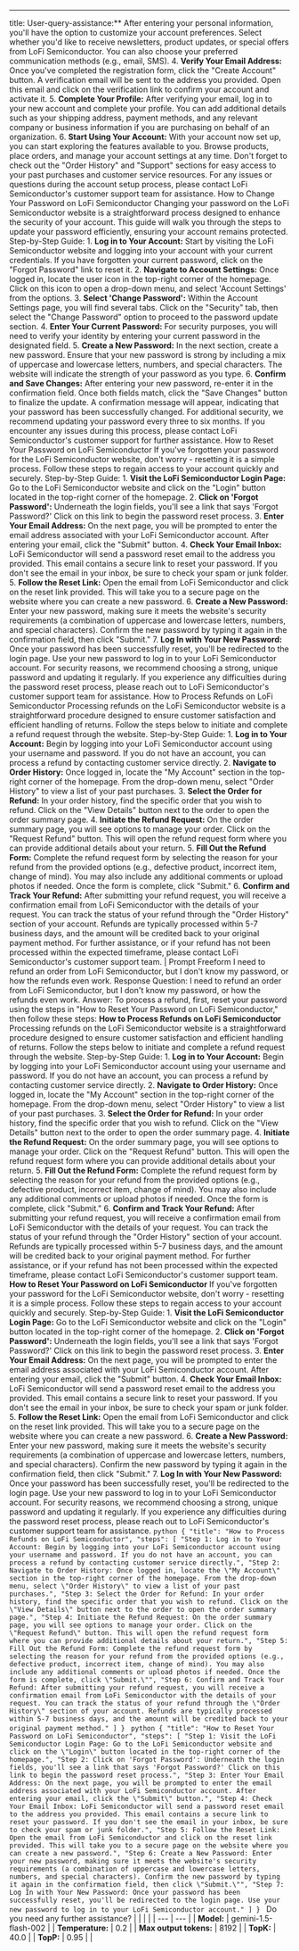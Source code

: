 ---
title: User-query-assistance:** After entering your personal information, you'll have the option to customize your account preferences. Select whether you'd like to receive newsletters, product updates, or special offers from LoFi Semiconductor. You can also choose your preferred communication methods (e.g., email, SMS). 4. **Verify Your Email Address:** Once you've completed the registration form, click the "Create Account" button. A verification email will be sent to the address you provided. Open this email and click on the verification link to confirm your account and activate it. 5. **Complete Your Profile:** After verifying your email, log in to your new account and complete your profile. You can add additional details such as your shipping address, payment methods, and any relevant company or business information if you are purchasing on behalf of an organization. 6. **Start Using Your Account:** With your account now set up, you can start exploring the features available to you. Browse products, place orders, and manage your account settings at any time. Don't forget to check out the "Order History" and "Support" sections for easy access to your past purchases and customer service resources. For any issues or questions during the account setup process, please contact LoFi Semiconductor's customer support team for assistance. How to Change Your Password on LoFi Semiconductor Changing your password on the LoFi Semiconductor website is a straightforward process designed to enhance the security of your account. This guide will walk you through the steps to update your password efficiently, ensuring your account remains protected. Step-by-Step Guide: 1. **Log in to Your Account:** Start by visiting the LoFi Semiconductor website and logging into your account with your current credentials. If you have forgotten your current password, click on the "Forgot Password" link to reset it. 2. **Navigate to Account Settings:** Once logged in, locate the user icon in the top-right corner of the homepage. Click on this icon to open a drop-down menu, and select 'Account Settings' from the options. 3. **Select 'Change Password':** Within the Account Settings page, you will find several tabs. Click on the "Security" tab, then select the "Change Password" option to proceed to the password update section. 4. **Enter Your Current Password:** For security purposes, you will need to verify your identity by entering your current password in the designated field. 5. **Create a New Password:** In the next section, create a new password. Ensure that your new password is strong by including a mix of uppercase and lowercase letters, numbers, and special characters. The website will indicate the strength of your password as you type. 6. **Confirm and Save Changes:** After entering your new password, re-enter it in the confirmation field. Once both fields match, click the "Save Changes" button to finalize the update. A confirmation message will appear, indicating that your password has been successfully changed. For additional security, we recommend updating your password every three to six months. If you encounter any issues during this process, please contact LoFi Semiconductor's customer support for further assistance. How to Reset Your Password on LoFi Semiconductor If you've forgotten your password for the LoFi Semiconductor website, don't worry - resetting it is a simple process. Follow these steps to regain access to your account quickly and securely. Step-by-Step Guide: 1. **Visit the LoFi Semiconductor Login Page:** Go to the LoFi Semiconductor website and click on the "Login" button located in the top-right corner of the homepage. 2. **Click on 'Forgot Password':** Underneath the login fields, you'll see a link that says 'Forgot Password?' Click on this link to begin the password reset process. 3. **Enter Your Email Address:** On the next page, you will be prompted to enter the email address associated with your LoFi Semiconductor account. After entering your email, click the "Submit" button. 4. **Check Your Email Inbox:** LoFi Semiconductor will send a password reset email to the address you provided. This email contains a secure link to reset your password. If you don't see the email in your inbox, be sure to check your spam or junk folder. 5. **Follow the Reset Link:** Open the email from LoFi Semiconductor and click on the reset link provided. This will take you to a secure page on the website where you can create a new password. 6. **Create a New Password:** Enter your new password, making sure it meets the website's security requirements (a combination of uppercase and lowercase letters, numbers, and special characters). Confirm the new password by typing it again in the confirmation field, then click "Submit." 7. **Log In with Your New Password:** Once your password has been successfully reset, you'll be redirected to the login page. Use your new password to log in to your LoFi Semiconductor account. For security reasons, we recommend choosing a strong, unique password and updating it regularly. If you experience any difficulties during the password reset process, please reach out to LoFi Semiconductor's customer support team for assistance. How to Process Refunds on LoFi Semiconductor Processing refunds on the LoFi Semiconductor website is a straightforward procedure designed to ensure customer satisfaction and efficient handling of returns. Follow the steps below to initiate and complete a refund request through the website. Step-by-Step Guide: 1. **Log in to Your Account:** Begin by logging into your LoFi Semiconductor account using your username and password. If you do not have an account, you can process a refund by contacting customer service directly. 2. **Navigate to Order History:** Once logged in, locate the "My Account" section in the top-right corner of the homepage. From the drop-down menu, select "Order History" to view a list of your past purchases. 3. **Select the Order for Refund:** In your order history, find the specific order that you wish to refund. Click on the "View Details" button next to the order to open the order summary page. 4. **Initiate the Refund Request:** On the order summary page, you will see options to manage your order. Click on the "Request Refund" button. This will open the refund request form where you can provide additional details about your return. 5. **Fill Out the Refund Form:** Complete the refund request form by selecting the reason for your refund from the provided options (e.g., defective product, incorrect item, change of mind). You may also include any additional comments or upload photos if needed. Once the form is complete, click "Submit." 6. **Confirm and Track Your Refund:** After submitting your refund request, you will receive a confirmation email from LoFi Semiconductor with the details of your request. You can track the status of your refund through the "Order History" section of your account. Refunds are typically processed within 5-7 business days, and the amount will be credited back to your original payment method. For further assistance, or if your refund has not been processed within the expected timeframe, please contact LoFi Semiconductor's customer support team. | Prompt Freeform I need to refund an order from LoFi Semiconductor, but I don't know my password, or how the refunds even work. Response Question: I need to refund an order from LoFi Semiconductor, but I don't know my password, or how the refunds even work. Answer: To process a refund, first, reset your password using the steps in "How to Reset Your Password on LoFi Semiconductor," then follow these steps: **How to Process Refunds on LoFi Semiconductor** Processing refunds on the LoFi Semiconductor website is a straightforward procedure designed to ensure customer satisfaction and efficient handling of returns. Follow the steps below to initiate and complete a refund request through the website. Step-by-Step Guide: 1. **Log in to Your Account:** Begin by logging into your LoFi Semiconductor account using your username and password. If you do not have an account, you can process a refund by contacting customer service directly. 2. **Navigate to Order History:** Once logged in, locate the "My Account" section in the top-right corner of the homepage. From the drop-down menu, select "Order History" to view a list of your past purchases. 3. **Select the Order for Refund:** In your order history, find the specific order that you wish to refund. Click on the "View Details" button next to the order to open the order summary page. 4. **Initiate the Refund Request:** On the order summary page, you will see options to manage your order. Click on the "Request Refund" button. This will open the refund request form where you can provide additional details about your return. 5. **Fill Out the Refund Form:** Complete the refund request form by selecting the reason for your refund from the provided options (e.g., defective product, incorrect item, change of mind). You may also include any additional comments or upload photos if needed. Once the form is complete, click "Submit." 6. **Confirm and Track Your Refund:** After submitting your refund request, you will receive a confirmation email from LoFi Semiconductor with the details of your request. You can track the status of your refund through the "Order History" section of your account. Refunds are typically processed within 5-7 business days, and the amount will be credited back to your original payment method. For further assistance, or if your refund has not been processed within the expected timeframe, please contact LoFi Semiconductor's customer support team. **How to Reset Your Password on LoFi Semiconductor** If you've forgotten your password for the LoFi Semiconductor website, don't worry - resetting it is a simple process. Follow these steps to regain access to your account quickly and securely. Step-by-Step Guide: 1. **Visit the LoFi Semiconductor Login Page:** Go to the LoFi Semiconductor website and click on the "Login" button located in the top-right corner of the homepage. 2. **Click on \'Forgot Password\':** Underneath the login fields, you'll see a link that says \'Forgot Password?\' Click on this link to begin the password reset process. 3. **Enter Your Email Address:** On the next page, you will be prompted to enter the email address associated with your LoFi Semiconductor account. After entering your email, click the "Submit" button. 4. **Check Your Email Inbox:** LoFi Semiconductor will send a password reset email to the address you provided. This email contains a secure link to reset your password. If you don't see the email in your inbox, be sure to check your spam or junk folder. 5. **Follow the Reset Link:** Open the email from LoFi Semiconductor and click on the reset link provided. This will take you to a secure page on the website where you can create a new password. 6. **Create a New Password:** Enter your new password, making sure it meets the website's security requirements (a combination of uppercase and lowercase letters, numbers, and special characters). Confirm the new password by typing it again in the confirmation field, then click "Submit." 7. **Log In with Your New Password:** Once your password has been successfully reset, you'll be redirected to the login page. Use your new password to log in to your LoFi Semiconductor account. For security reasons, we recommend choosing a strong, unique password and updating it regularly. If you experience any difficulties during the password reset process, please reach out to LoFi Semiconductor's customer support team for assistance. ```python { "title": "How to Process Refunds on LoFi Semiconductor", "steps": [ "Step 1: Log in to Your Account: Begin by logging into your LoFi Semiconductor account using your username and password. If you do not have an account, you can process a refund by contacting customer service directly.", "Step 2: Navigate to Order History: Once logged in, locate the \"My Account\" section in the top-right corner of the homepage. From the drop-down menu, select \"Order History\" to view a list of your past purchases.", "Step 3: Select the Order for Refund: In your order history, find the specific order that you wish to refund. Click on the \"View Details\" button next to the order to open the order summary page.", "Step 4: Initiate the Refund Request: On the order summary page, you will see options to manage your order. Click on the \"Request Refund\" button. This will open the refund request form where you can provide additional details about your return.", "Step 5: Fill Out the Refund Form: Complete the refund request form by selecting the reason for your refund from the provided options (e.g., defective product, incorrect item, change of mind). You may also include any additional comments or upload photos if needed. Once the form is complete, click \"Submit.\"", "Step 6: Confirm and Track Your Refund: After submitting your refund request, you will receive a confirmation email from LoFi Semiconductor with the details of your request. You can track the status of your refund through the \"Order History\" section of your account. Refunds are typically processed within 5-7 business days, and the amount will be credited back to your original payment method." ] } ``` ```python { "title": "How to Reset Your Password on LoFi Semiconductor", "steps": [ "Step 1: Visit the LoFi Semiconductor Login Page: Go to the LoFi Semiconductor website and click on the \"Login\" button located in the top-right corner of the homepage.", "Step 2: Click on 'Forgot Password': Underneath the login fields, you'll see a link that says 'Forgot Password?' Click on this link to begin the password reset process.", "Step 3: Enter Your Email Address: On the next page, you will be prompted to enter the email address associated with your LoFi Semiconductor account. After entering your email, click the \"Submit\" button.", "Step 4: Check Your Email Inbox: LoFi Semiconductor will send a password reset email to the address you provided. This email contains a secure link to reset your password. If you don't see the email in your inbox, be sure to check your spam or junk folder.", "Step 5: Follow the Reset Link: Open the email from LoFi Semiconductor and click on the reset link provided. This will take you to a secure page on the website where you can create a new password.", "Step 6: Create a New Password: Enter your new password, making sure it meets the website's security requirements (a combination of uppercase and lowercase letters, numbers, and special characters). Confirm the new password by typing it again in the confirmation field, then click \"Submit.\"", "Step 7: Log In with Your New Password: Once your password has been successfully reset, you'll be redirected to the login page. Use your new password to log in to your LoFi Semiconductor account." ] } ``` Do you need any further assistance? | | | | | --- | --- | | **Model:** | gemini-1.5-flash-002 | | **Temperature:** | 0.2 | | **Max output tokens:** | 8192 | | **TopK:** | 40.0 | | **TopP:** | 0.95 | |